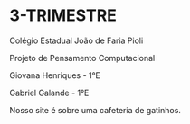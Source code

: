 # 3-TRIMESTRE
Colégio Estadual João de Faria Pioli

Projeto de Pensamento Computacional

Giovana Henriques - 1°E

Gabriel Galande - 1°E

Nosso site é sobre uma cafeteria de gatinhos.
